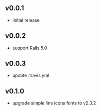## v0.0.1

* initial release

## v0.0.2
* support Rails 5.0

## v0.0.3
* update .travis.yml

## v0.1.0
* upgrade simple line icons fonts to v2.3.2
